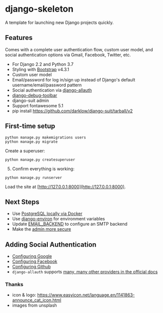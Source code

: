 # django-skeleton

A template for launching new Django projects quickly. 

## Features

Comes with a complete user authentication flow, custom user model, and social authentication options via Gmail, Facebook, Twitter, etc.

- For Django 2.2 and Python 3.7
- Styling with [Bootstrap](https://github.com/twbs/bootstrap) v4.3.1
- Custom user model
- Email/password for log in/sign up instead of Django's default username/email/password pattern
- Social authentication via [django-allauth](https://github.com/pennersr/django-allauth)
- [django-debug-toolbar](https://github.com/jazzband/django-debug-toolbar)
- django-suit  admin
- Support fontawesome 5.1
- pip install https://github.com/darklow/django-suit/tarball/v2

## First-time setup

```
python manage.py makemigrations users
python manage.py migrate
```

Create a superuser:

```
python manage.py createsuperuser
```

5.  Confirm everything is working:

```
python manage.py runserver
```

Load the site at [http://127.0.0.1:8000](http://127.0.0.1:8000).

## Next Steps

- Use [PostgreSQL locally via Docker](https://wsvincent.com/django-docker-postgresql/)
- Use [django-environ](https://github.com/joke2k/django-environ) for environment variables
- Update [EMAIL_BACKEND](https://docs.djangoproject.com/en/2.2/topics/email/#module-django.core.mail) to configure an SMTP backend
- Make the [admin more secure](https://opensource.com/article/18/1/10-tips-making-django-admin-more-secure)

## Adding Social Authentication

- [Configuring Google](https://wsvincent.com/django-allauth-tutorial-custom-user-model/#google-credentials)
- [Configuring Facebook](http://www.sarahhagstrom.com/2013/09/the-missing-django-allauth-tutorial/#Create_and_configure_a_Facebook_app)
- [Configuring Github](https://wsvincent.com/django-allauth-tutorial/)
- `django-allauth` supports [many, many other providers in the official docs](https://django-allauth.readthedocs.io/en/latest/providers.html)

### Thanks

- icon & logo: https://www.easyicon.net/language.en/1141863-announce_cat_icon.html
- images from unsplash
